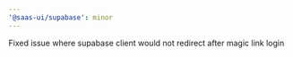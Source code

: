 ```yaml
---
'@saas-ui/supabase': minor
---
```


Fixed issue where supabase client would not redirect after magic link login

